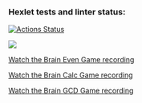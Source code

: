 ### Hexlet tests and linter status:
[![Actions Status](https://github.com/KarinaAbd/python-project-49/workflows/hexlet-check/badge.svg)](https://github.com/KarinaAbd/python-project-49/actions)

<a href="https://codeclimate.com/github/KarinaAbd/python-project-49/maintainability"><img src="https://api.codeclimate.com/v1/badges/8141ee9e33a6877287c5/maintainability" /></a>

<a href="https://asciinema.org/a/DMHFfVRfpf0VJFTsKBL4KdGrD" target="_blank">Watch the Brain Even Game recording</a>

<a href="https://asciinema.org/a/wuQrD1bEWCCDnFyH4E41tDDsI" target="_blank">Watch the Brain Calc Game recording</a>

<a href="https://asciinema.org/a/ma96yOZYhydjhA13Or0MhOVUl" target="_blank">Watch the Brain GCD Game recording</a>